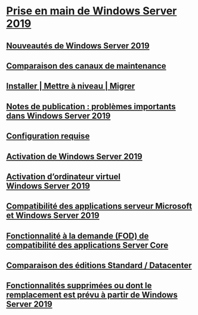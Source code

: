 # [Prise en main de Windows Server 2019](get-started-19.md) 
## [Nouveautés de Windows Server 2019](whats-new-19.md)
## [Comparaison des canaux de maintenance](servicing-channels-19.md)
## [Installer | Mettre à niveau | Migrer](install-upgrade-migrate-19.md)
## [Notes de publication : problèmes importants dans Windows Server 2019](rel-notes-19.md)
## [Configuration requise](sys-reqs-19.md)
## [Activation de Windows Server 2019](activation-19.md)
## [Activation d’ordinateur virtuel Windows Server 2019](vm-activation-19.md)
## [Compatibilité des applications serveur Microsoft et Windows Server 2019](app-compat-19.md)
## [Fonctionnalité à la demande (FOD) de compatibilité des applications Server Core](install-fod-19.md)
## [Comparaison des éditions Standard / Datacenter](editions-comparison-19.md)
## [Fonctionnalités supprimées ou dont le remplacement est prévu à partir de Windows Server 2019](removed-features-19.md)












